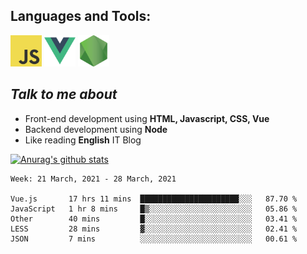 ## **Languages and Tools:**      
<code><img height="50" src="https://raw.githubusercontent.com/github/explore/80688e429a7d4ef2fca1e82350fe8e3517d3494d/topics/javascript/javascript.png"></code>
<code><img height="50"  src="https://raw.githubusercontent.com/github/explore/80688e429a7d4ef2fca1e82350fe8e3517d3494d/topics/vue/vue.png"></code>
<code><img height="50"  src="https://raw.githubusercontent.com/github/explore/80688e429a7d4ef2fca1e82350fe8e3517d3494d/topics/nodejs/nodejs.png"></code>

## *Talk to me about*
- Front-end development using **HTML, Javascript, CSS, Vue**
- Backend development using **Node**
- Like reading **English** IT Blog    

[![Anurag's github stats](https://github-readme-stats.vercel.app/api?username=qdi5)](https://github.com/anuraghazra/github-readme-stats)    

<!--START_SECTION:waka-->
```text
Week: 21 March, 2021 - 28 March, 2021

Vue.js       17 hrs 11 mins  ██████████████████████░░░   87.70 % 
JavaScript   1 hr 8 mins     █▒░░░░░░░░░░░░░░░░░░░░░░░   05.86 % 
Other        40 mins         █░░░░░░░░░░░░░░░░░░░░░░░░   03.41 % 
LESS         28 mins         ▓░░░░░░░░░░░░░░░░░░░░░░░░   02.41 % 
JSON         7 mins          ░░░░░░░░░░░░░░░░░░░░░░░░░   00.61 % 
```
<!--END_SECTION:waka-->

